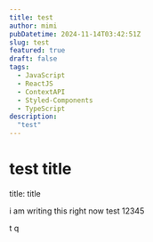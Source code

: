 ```yaml
---
title: test
author: mimi
pubDatetime: 2024-11-14T03:42:51Z
slug: test
featured: true
draft: false
tags:
  - JavaScript
  - ReactJS
  - ContextAPI
  - Styled-Components
  - TypeScript
description:
  "test"
---
```


# test title

title: title

i am writing this right now test 12345

t
q